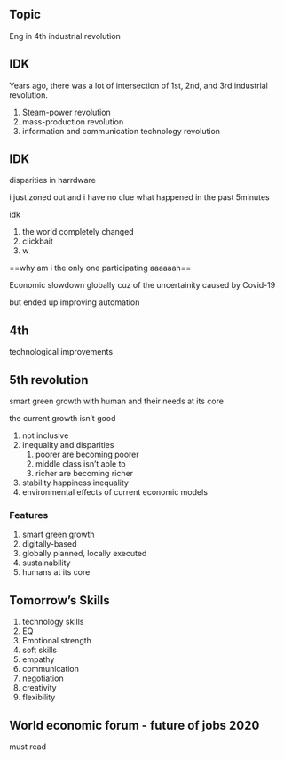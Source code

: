 ## Topic

Eng in 4th industrial revolution

## IDK

Years ago, there was a lot of intersection of 1st, 2nd, and 3rd industrial revolution.

1. Steam-power revolution
2. mass-production revolution
3. information and communication technology revolution

## IDK

disparities in harrdware 

i just zoned out and i have no clue what happened in the past 5minutes

idk

1. the world completely changed
2. clickbait
3. w

==why am i the only one participating aaaaaah==

Economic slowdown globally cuz of the uncertainity caused by Covid-19

but ended up improving automation

## 4th

technological improvements

## 5th revolution

smart green growth with human and their needs at its core

the current growth isn’t good

1. not inclusive
2. inequality and disparities
   1. poorer are becoming poorer
   2. middle class isn’t able to 
   3. richer are becoming richer
3. stability happiness inequality
4. environmental effects of current economic models

### Features

1. smart green growth
2. digitally-based
3. globally planned, locally executed
4. sustainability
5. humans at its core

## Tomorrow’s Skills

1. technology skills
2. EQ
3. Emotional strength
4. soft skills
5. empathy
6. communication
7. negotiation
8. creativity
9. flexibility

## World economic forum - future of jobs 2020

must read